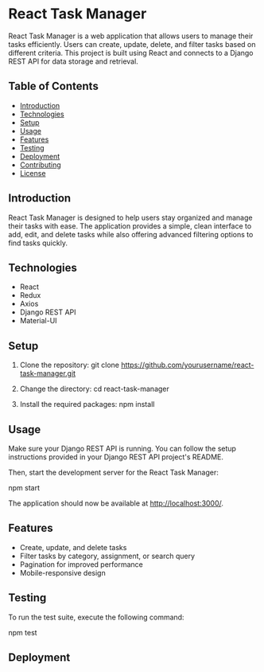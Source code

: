 # React Task Manager

React Task Manager is a web application that allows users to manage their tasks efficiently. Users can create, update, delete, and filter tasks based on different criteria. This project is built using React and connects to a Django REST API for data storage and retrieval.

## Table of Contents

- [Introduction](#introduction)
- [Technologies](#technologies)
- [Setup](#setup)
- [Usage](#usage)
- [Features](#features)
- [Testing](#testing)
- [Deployment](#deployment)
- [Contributing](#contributing)
- [License](#license)

## Introduction

React Task Manager is designed to help users stay organized and manage their tasks with ease. The application provides a simple, clean interface to add, edit, and delete tasks while also offering advanced filtering options to find tasks quickly.

## Technologies

- React
- Redux
- Axios
- Django REST API
- Material-UI

## Setup

1. Clone the repository:
git clone https://github.com/yourusername/react-task-manager.git

2. Change the directory:
cd react-task-manager


3. Install the required packages:
npm install


## Usage

Make sure your Django REST API is running. You can follow the setup instructions provided in your Django REST API project's README.

Then, start the development server for the React Task Manager:

npm start

The application should now be available at [http://localhost:3000/](http://localhost:3000/).

## Features

- Create, update, and delete tasks
- Filter tasks by category, assignment, or search query
- Pagination for improved performance
- Mobile-responsive design

## Testing

To run the test suite, execute the following command:

npm test

## Deployment